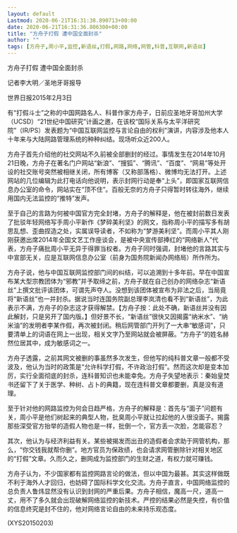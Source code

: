 ```yaml
---
layout: default
Lastmod: 2020-06-21T16:31:38.890713+00:00
date: 2020-06-21T16:31:36.806300+00:00
title: "方舟子打假 遭中国全面封杀"
author: ""
tags: [方舟子,周小平,监控,新语丝,打假,网路,网络,网管,科普,互联网,新语丝]
---
```


方舟子打假 遭中国全面封杀

记者李大明／圣地牙哥报导

世界日报2015年2月3日

有“打假斗士”之称的中国网路名人、科普作家方舟子，日前应圣地牙哥加州大学（UCSD）“21世纪中国研究”计画之邀，在该校“国际关系与太平洋研究院”（IR/PS）发表题为“中国互联网监控与言论自由的权利”演讲，内容涉及他本人十年来与大陆网路管理系统的种种纠结。现场听众近200人。

方舟子首先介绍他的社交网站不久前被全部删封的经过。事情发生在2014年10月21日晚，方舟子在著名门户网站“新浪”、“搜狐”、“腾讯”、“百度”、“网易”等处开设的社交账号突然被相继关闭，所有博客（又称部落格）、微博均无法打开。上述网站的几位编辑为此打电话向他说明，表示封网行动是奉“上头”，即国家互联网信息办公室的命令，网站实在“顶不住”。百般无奈的方舟子只得暂时转往海外，继续用国内无法监控的“推特”发声。

至于自己的言路为何被中国官方完全封堵，方舟子的解释是，他在被封前数日发表了批驳年轻网络写手周小平新作《梦碎美利坚》的网文，指称周小平的描写多有胡思乱想、歪曲捏造之处，实属误导读者，不如称为“梦游美利坚”。而周小平其人刚刚获邀出席2014年全国文艺工作座谈会，是被中央宣传部捧红的“网络新人”代表，方舟子痛批周小平无异于得罪当权者。方舟子同时强调，封堵他的言路其实与中宣部无关，应是互联网信息办公室（前身为国务院新闻办网络局）所作所为。

方舟子说，他与中国互联网监控部门间的纠结，可以追溯到十多年前。早在中国宣布某大型宗教团体为“邪教”并予取缔之前，方舟子就在自己创办的网络杂志“新语丝”上撰文批评该团体，可谓先声夺人。没想到该团体被宣布为非法之后，当局竟将“新语丝”也一并封杀。据说当时连国务院副总理李岚清也看不到“新语丝”，为此表示不满，方舟子的杂志这才获得解禁。【方舟子按：此处不确，新语丝并没有因此解封，只是另开了国内版。】但好景不长，“新语丝”很快又因揭露“纳米水”、“纳米油”的发明者李某作假，再次被封闭。稍后网管部门开列了一大串“敏感词”，只要清单上的词语在网上一出现，相关文字乃至网站就会被屏蔽。“方舟子”的姓名赫然位居其中，成为敏感词之一。

方舟子透露，之前其网文被删的事虽然多次发生，但他写的纯科普文章一般都不受波及，他认为当时的政策是“允许科学打假，不许政治打假”。然而这次却是变本加厉，实行全面彻底的封杀，连科普知识也未能幸免。方舟子失望地表示：秦始皇焚书还留下了关于医学、种树、占卜的典籍，现在连科普文章都要删，真是没有道理。

至于针对他的网路监控为何会日趋严格，方舟子的解释是：首先与“面子”问题有关，周小平是他们树起来的典型人物，批臭周小平就让拉起他的人很没面子。揭露那些深受官方抬举的造假人物也是一样，批倒一个，官方丢一次脸，怎能容忍？

其次，他认为与经济利益有关。某些被揭发而出丑的造假者会求助于网管机构，那么，“你交钱我就帮你删”。地方官员为保政绩，也会请求网管删除针对相关地区的“打假”文章。久而久之，删网成为监控部门的生财之道，有权力就可赚钱。

方舟子认为，不少国家都有监控网路言论的做法，但以中国为最甚。其实这样做既不利于海外人才回归，也妨碍了国际科学文化交流。方舟子直言，中国网络监控的总负责人鲁炜显然没有认识到封网的严重后果。方舟子相信，魔高一尺，道高一丈，用不了多久就会出现破解网络监控的新技术。严控的结果必然是失控，有价值的信息终究是封不住的，他对网络言论自由的未来持乐观态度。

(XYS20150203)

